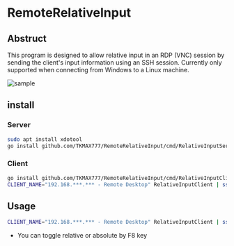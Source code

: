 # RemoteRelativeInput
## Abstruct
This program is designed to allow relative input in an RDP (VNC) session by sending the client's input information using an SSH session. Currently only supported when connecting from Windows to a Linux machine.

![sample](https://gyazo.com/5b6e57408136ba4fcebfd2525b7dc232.gif)

## install

### Server

```sh
sudo apt install xdotool 
go install github.com/TKMAX777/RemoteRelativeInput/cmd/RelativeInputServer@latest
```

### Client

```sh
go install github.com/TKMAX777/RemoteRelativeInput/cmd/RelativeInputClient@latest
CLIENT_NAME="192.168.***.*** - Remote Desktop" RelativeInputClient | ssh 192.168.***.*** /home/.../go/bin/RelativeInputServer
```

## Usage

```sh
CLIENT_NAME="192.168.***.*** - Remote Desktop" RelativeInputClient | ssh 192.168.***.*** /home/<UserName>/go/bin/RelativeInputServer
```

- You can toggle relative or absolute by F8 key
